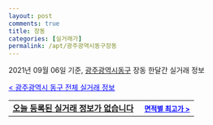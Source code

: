 ```yaml
---
layout: post
comments: true
title: 장동
categories: [실거래가]
permalink: /apt/광주광역시동구장동
---
```


2021년 09월 06일 기준, <a href="/apt/광주광역시동구">광주광역시동구</a> 장동 한달간 실거래 정보

<a style="color: blue;" href="/apt/광주광역시동구">< 광주광역시 동구 전체 실거래 정보</a>
<!---- start ---->
<table>
  <tr>
    <td colspan="4" style="font-weight: bold;"><a href="/apt/광주광역시동구장동{name_without_space}">오늘 등록된 실거래 정보가 없습니다</a> &nbsp;&nbsp;&nbsp; <a style="color: blue; font-size: smaller;" href="/apt/광주광역시동구장동{name_without_space}">면적별 최고가 ></a></td>
  </tr>
    
</table>
<!---- end ---->
    